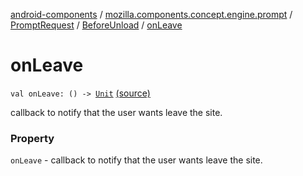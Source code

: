 [android-components](../../../index.md) / [mozilla.components.concept.engine.prompt](../../index.md) / [PromptRequest](../index.md) / [BeforeUnload](index.md) / [onLeave](./on-leave.md)

# onLeave

`val onLeave: () -> `[`Unit`](https://kotlinlang.org/api/latest/jvm/stdlib/kotlin/-unit/index.html) [(source)](https://github.com/mozilla-mobile/android-components/blob/master/components/concept/engine/src/main/java/mozilla/components/concept/engine/prompt/PromptRequest.kt#L66)

callback to notify that the user wants leave the site.

### Property

`onLeave` - callback to notify that the user wants leave the site.